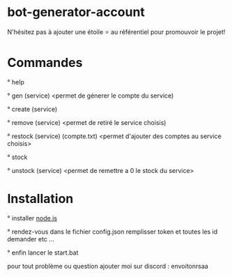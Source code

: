 # bot-generator-account





N'hésitez pas à ajouter une étoile ⭐ au référentiel pour promouvoir le projet!


# Commandes

° help 

° gen (service) <permet de génerer le compte du service)

° create (service) <permet de cree un service>

° remove (service) <permet de retiré le service choisis)

° restock (service) (compte.txt) <permet d'ajouter des comptes au service choisis>

° stock <permet de voir le stock du bot>

° unstock (service) <permet de remettre a 0 le stock du service>


# Installation

° installer [node.js](https://nodejs.org/fr/download)

° rendez-vous dans le fichier config.json remplisser token et toutes les id demander etc ...

° enfin lancer le start.bat


pour tout problème ou question ajouter moi sur discord : envoitonrsaa
